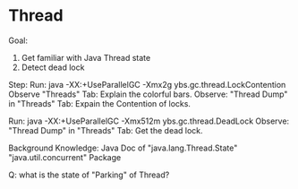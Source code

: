 Thread
==
Goal:
1. Get familiar with Java Thread state
2. Detect dead lock


Step:
Run:
java -XX:+UseParallelGC -Xmx2g ybs.gc.thread.LockContention
Observe	"Threads" Tab:
	Explain the colorful bars.
Observe: "Thread Dump" in "Threads" Tab:
	Expain the Contention of locks.
	
	
Run:
java -XX:+UseParallelGC -Xmx512m ybs.gc.thread.DeadLock
Observe: "Thread Dump" in "Threads" Tab:
	Get the dead lock.


Background Knowledge:
Java Doc of "java.lang.Thread.State"
"java.util.concurrent" Package


Q:
what is the state of "Parking" of Thread?
